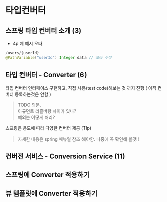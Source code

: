 # 타입컨버터

## 스프링 타입 컨버터 소개 (3)

- 4p 예 예시 오타

```java
/users/{userId}
@PathVariable("userId") Integer data // 오타 수정

```

## 타입 컨버터 - Converter (6)

타입 컨버터 인터페이스 구현하고, 직접 사용(test code)해보는 것 까지 진행 ( 아직 컨버터 등록하는것은 안함 )

> TODO 의문.  
> 아규먼트 리졸버랑 차이가 있나?  
> 예외는 어떻게 처리? 

스프링은 용도에 따라 다양한 컨버터 제공 (11p)
> 자세한 내용은 spring 매뉴얼 참조 해야함. 나중에 꼭 확인해 볼것!!

## 컨버전 서비스 - Conversion Service (11)

## 스프링에 Converter 적용하기

## 뷰 템플릿에 Converter 적용하기
